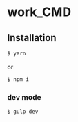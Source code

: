 # work_CMD
## Installation
```sh
$ yarn
```
or
```sh
$ npm i
```

### dev mode
```sh
$ gulp dev
```
